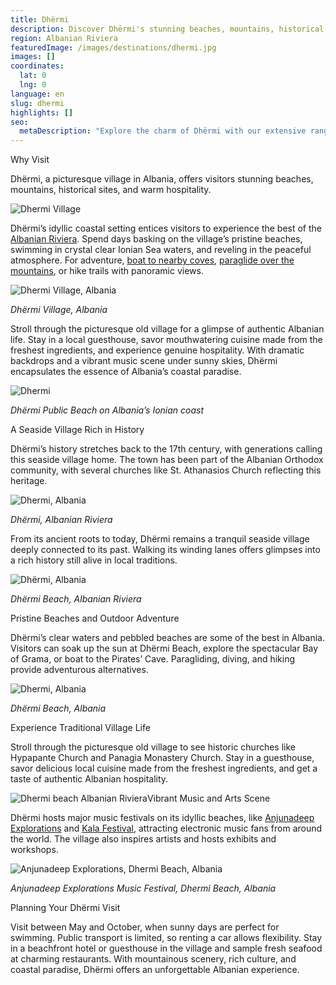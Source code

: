 ```yaml
---
title: Dhërmi
description: Discover Dhërmi's stunning beaches, mountains, historical sites, and warm hospitality in this picturesque village encapsulating the essence of Albania's coastal paradise.
region: Albanian Riviera
featuredImage: /images/destinations/dhermi.jpg
images: []
coordinates:
  lat: 0
  lng: 0
language: en
slug: dhermi
highlights: []
seo:
  metaDescription: "Explore the charm of Dhërmi with our extensive range of products and services. Shop now for great deals!"
---
```


Why Visit

Dhërmi, a picturesque village in Albania, offers visitors stunning beaches, mountains, historical sites, and warm hospitality.

![Dhermi Village](/images/destinations/Dhermi-Village.jpg "Dhermi Village")

Dhërmi’s idyllic coastal setting entices visitors to experience the best of the [Albanian Riviera](https://albaniavisit.com/attractions/albanian-riviera/). Spend days basking on the village’s pristine beaches, swimming in crystal clear Ionian Sea waters, and reveling in the peaceful atmosphere. For adventure, [boat to nearby coves](https://albaniavisit.com/attractions/secluded-boat-only-virgin-beaches/), [paraglide over the mountains](https://albaniavisit.com/activities/paragliding/), or hike trails with panoramic views.

![Dhermi Village, Albania](/images/destinations/Dhermi.jpg "Dhermi")

*Dhërmi Village, Albania*

Stroll through the picturesque old village for a glimpse of authentic Albanian life. Stay in a local guesthouse, savor mouthwatering cuisine made from the freshest ingredients, and experience genuine hospitality. With dramatic backdrops and a vibrant music scene under sunny skies, Dhërmi encapsulates the essence of Albania’s coastal paradise.

![Dhermi](/images/destinations/AdobeStock_443014451.jpeg "AdobeStock 443014451 1024x477")

*Dhërmi Public Beach* *on Albania’s Ionian coast*

A Seaside Village Rich in History

Dhërmi’s history stretches back to the 17th century, with generations calling this seaside village home. The town has been part of the Albanian Orthodox community, with several churches like St. Athanasios Church reflecting this heritage.

![Dhermi, Albania](/images/destinations/Vuno-Dhermi-Albanian-Riviera.jpeg "Vuno Dhermi Albanian Riviera")

*Dhërmi, Albanian Riviera*

From its ancient roots to today, Dhërmi remains a tranquil seaside village deeply connected to its past. Walking its winding lanes offers glimpses into a rich history still alive in local traditions.

![Dhërmi, Albania](/images/destinations/GOPR3389.jpg "GOPR3389 1024x768")

*Dhërmi Beach, Albanian Riviera*

Pristine Beaches and Outdoor Adventure

Dhërmi’s clear waters and pebbled beaches are some of the best in Albania. Visitors can soak up the sun at Dhërmi Beach, explore the spectacular Bay of Grama, or boat to the Pirates’ Cave. Paragliding, diving, and hiking provide adventurous alternatives.

![Dhermi, Albania](/images/destinations/Dhermi-Albania.jpeg "Dhermi Albania 1024x576")

*Dhërmi Beach, Albania*

Experience Traditional Village Life

Stroll through the picturesque old village to see historic churches like Hypapante Church and Panagia Monastery Church. Stay in a guesthouse, savor delicious local cuisine made from the freshest ingredients, and get a taste of authentic Albanian hospitality.

![Dhermi beach Albanian Riviera](/images/destinations/Dhermi-beach-Albanian-Riviera.jpeg "Dhermi beach Albanian Riviera")Vibrant Music and Arts Scene

Dhërmi hosts major music festivals on its idyllic beaches, like [Anjunadeep Explorations](https://anjunadeep.com/us/events/explorations) and [Kala Festival](https://www.kala.al/), attracting electronic music fans from around the world. The village also inspires artists and hosts exhibits and workshops.

![Anjunadeep Explorations, Dhermi Beach, Albania](/images/destinations/Dhermi-Anjunadeep-Explorations-2023.png "Dhermi Anjunadeep Explorations 2023")

*Anjunadeep Explorations Music Festival, Dhermi Beach, Albania*

Planning Your Dhërmi Visit

Visit between May and October, when sunny days are perfect for swimming. Public transport is limited, so renting a car allows flexibility. Stay in a beachfront hotel or guesthouse in the village and sample fresh seafood at charming restaurants. With mountainous scenery, rich culture, and coastal paradise, Dhërmi offers an unforgettable Albanian experience.


